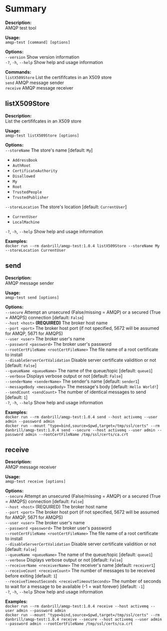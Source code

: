 # Summary

**Description:**<br>
AMQP test tool<br>

**Usage:**<br>
``amqp-test [command] [options]``<br>

**Options:**<br>
``--version`` Show version information<br>
``-?``, ``-h``, ``--help`` Show help and usage information<br>

**Commands:**<br>
``listX509Store`` List the certififcates in an X509 store<br>
``send`` AMQP message sender<br>
``receive`` AMQP message receiver<br>

## listX509Store<br>

**Description:**<br>
List the certififcates in an X509 store<br>

**Usage:**<br>
``amqp-test listX509Store [options]``<br>

**Options:**<br>
``--storeName`` The store's name [default: ``My``]
* ``AddressBook``
* ``AuthRoot``
* ``CertificateAuthority``
* ``Disallowed``
* ``My``
* ``Root``
* ``TrustedPeople``
* ``TrustedPublisher``

``--storeLocation`` The store's location [default: ``CurrentUser``]
* ``CurrentUser``
* ``LocalMachine``

``-?``, ``-h``, ``--help`` Show help and usage information

**Examples:**<br>
``docker run --rm danbrill/amqp-test:1.0.4 listX509Store --storeName My --storeLocation CurrentUser``

## send

**Description:**<br>
AMQP message sender<br>

**Usage:**<br>
``amqp-test send [options]``<br>

**Options:**<br>
``--secure`` Attempt an unsecured (False/missing = AMQP) or a secured (True = AMQPS) connection [default: ``False``]<br>
``--host <host>`` **(REQUIRED)** The broker host name<br>
``--port <port>`` The broker host port (if not specified, 5672 will be assumed for AMQP, 5671 for AMQPS)<br>
``--user <user>`` The broker user's name<br>
``--password <password>`` The broker user's password<br>
``--rootCertFileName <rootCertFileName>`` The file name of a root certificate to install<br>
``--disableServerCertValidation`` Disable server certificate validition or not [default: ``False``]<br>
``--queueName <queueName>`` The name of the queue/topic [default: ``queue1``]<br>
``--verbose`` Displays verbose output or not [default: ``False``]<br>
``--senderName <senderName>`` The sender's name [default: ``sender1``]<br>
``--messageBody <messageBody>`` The message's body [default: ``Hello World!``]<br>
``--sendCount <sendCount>`` The number of identical messages to send [default: ``1``]<br>
``-?``, ``-h``, ``--help`` Show help and usage information<br>

**Examples:**<br>
``docker run --rm danbrill/amqp-test:1.0.4 send --host activemq --user admin --password admin``<br>
``docker run --mount "type=bind,source=$pwd,target=/tmp/ssl/certs" --rm danbrill/amqp-test:1.0.4 send --secure --host activemq --user admin --password admin --rootCertFileName /tmp/ssl/certs/ca.crt``<br>

## receive

**Description:**<br>
AMQP message receiver<br>

**Usage:**<br>
``amqp-test receive [options]``<br>

**Options:**<br>
``--secure`` Attempt an unsecured (False/missing = AMQP) or a secured (True = AMQPS) connection [default: ``False``]<br>
``--host <host>`` (REQUIRED) The broker host name<br>
``--port <port>`` The broker host port (if not specified, 5672 will be assumed for AMQP, 5671 for AMQPS)<br>
``--user <user>`` The broker user's name<br>
``--password <password>`` The broker user's password<br>
``--rootCertFileName <rootCertFileName>`` The file name of a root certificate to install<br>
``--disableServerCertValidation`` Disable server certificate validition or not [default: ``False``]<br>
``--queueName <queueName>`` The name of the queue/topic [default: ``queue1``]<br>
``--verbose`` Displays verbose output or not [default: ``False``]<br>
``--receiverName <receiverName>`` The receiver's name [default: ``receiver1``]<br>
``--receiveCount <receiveCount>`` The number of messages to be received before exiting [default: ``1``]<br>
``--receiveTimeoutSeconds <receiveTimeoutSeconds>`` The number of seconds to wait for a message to be available (-1 = wait forever) [default: ``-1``]<br>
``-?``, ``-h``, ``--help`` Show help and usage information<br>

**Examples:**<br>
``docker run --rm danbrill/amqp-test:1.0.4 receive --host activemq --user admin --password admin``<br>
``docker run --mount "type=bind,source=$pwd,target=/tmp/ssl/certs" --rm danbrill/amqp-test:1.0.4 receive --secure --host activemq --user admin --password admin --rootCertFileName /tmp/ssl/certs/ca.crt``<br>
